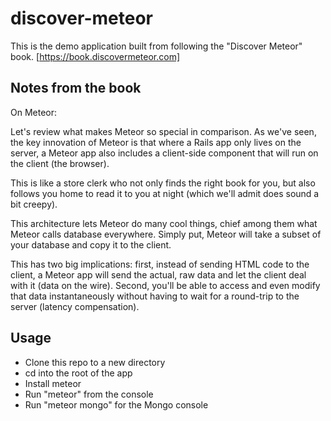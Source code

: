 # discover-meteor
This is the demo application built from following the "Discover Meteor" book.
[https://book.discovermeteor.com]

## Notes from the book

On Meteor:

Let's review what makes Meteor so special in comparison. As we've seen, the key innovation of Meteor is that where a Rails app only lives on the server, a Meteor app also includes a client-side component that will run on the client (the browser).

This is like a store clerk who not only finds the right book for you, but also follows you home to read it to you at night (which we'll admit does sound a bit creepy).

This architecture lets Meteor do many cool things, chief among them what Meteor calls database everywhere. Simply put, Meteor will take a subset of your database and copy it to the client.

This has two big implications: first, instead of sending HTML code to the client, a Meteor app will send the actual, raw data and let the client deal with it (data on the wire). Second, you'll be able to access and even modify that data instantaneously without having to wait for a round-trip to the server (latency compensation).

## Usage

  - Clone this repo to a new directory
  - cd into the root of the app
  - Install meteor
  - Run "meteor" from the console
  - Run "meteor mongo" for the Mongo console 
